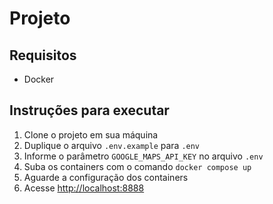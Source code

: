 # Projeto

## Requisitos

-   Docker

## Instruções para executar

1. Clone o projeto em sua máquina
2. Duplique o arquivo `.env.example` para `.env`
3. Informe o parâmetro `GOOGLE_MAPS_API_KEY` no arquivo `.env`
4. Suba os containers com o comando `docker compose up`
5. Aguarde a configuração dos containers
6. Acesse [http://localhost:8888](http://localhost:8888)

